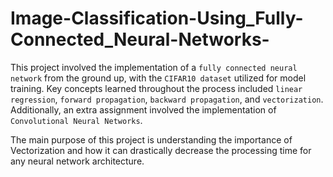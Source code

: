# Image-Classification-Using_Fully-Connected_Neural-Networks-

This project involved the implementation of a `fully connected neural network` from the ground up, with the `CIFAR10 dataset` utilized for model training. Key concepts learned throughout the process included `linear regression`, `forward propagation`, `backward propagation`, and `vectorization`. Additionally, an extra assignment involved the implementation of `Convolutional Neural Networks`.  

The main purpose of this project is understanding the importance of Vectorization and how it can drastically decrease the processing time for any neural network architecture.

